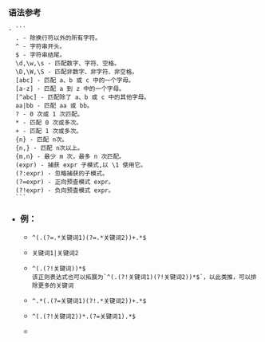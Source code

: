 ### 语法参考
	- ```
	  . - 除换行符以外的所有字符。
	  ^ - 字符串开头。
	  $ - 字符串结尾。
	  \d,\w,\s - 匹配数字、字符、空格。
	  \D,\W,\S - 匹配非数字、非字符、非空格。
	  [abc] - 匹配 a、b 或 c 中的一个字母。
	  [a-z] - 匹配 a 到 z 中的一个字母。
	  [^abc] - 匹配除了 a、b 或 c 中的其他字母。
	  aa|bb - 匹配 aa 或 bb。
	  ? - 0 次或 1 次匹配。
	  * - 匹配 0 次或多次。
	  + - 匹配 1 次或多次。
	  {n} - 匹配 n次。
	  {n,} - 匹配 n次以上。
	  {m,n} - 最少 m 次，最多 n 次匹配。
	  (expr) - 捕获 expr 子模式,以 \1 使用它。
	  (?:expr) - 忽略捕获的子模式。
	  (?=expr) - 正向预查模式 expr。
	  (?!expr) - 负向预查模式 expr。
	  ```
- ### 例：
	- ```含关键词1且含关键词2
	  ^(.(?=.*关键词1)(?=.*关键词2))+.*$
	  
	  ```
	- ```含关键词1或含关键词2
	  关键词1|关键词2
	  ```
	- ```排除关键词
	  ^(.(?!关键词))*$
	  该正则表达式也可以拓展为`^(.(?!关键词1)(?!关键词2))*$`，以此类推，可以排除更多的关键词
	  ```
	- ```含关键词1，且关键词1的右侧不含关键词2
	  ^.*(.(?=关键词1)(?!.*关键词2))+.*$
	  ```
	- ```含关键词1，且关键词1的左侧不含关键词2
	  ^(.(?!关键词2))*.(?=关键词1).*$
	  ```
	- ```含关键词1，且关键词1的左侧不含关键词2，右侧不含关键词3
	  ```